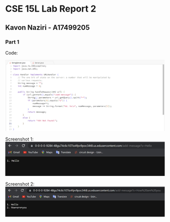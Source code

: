 # CSE 15L Lab Report 2
## Kavon Naziri - A17499205

### Part 1

Code:

![Image](cse15l_lab2_ss1-3.png)

Screenshot 1:
![Image](cse15l_lab2_ss1-1.png)

Screenshot 2:
![Image](cse15l_lab2_ss1-2.png)

